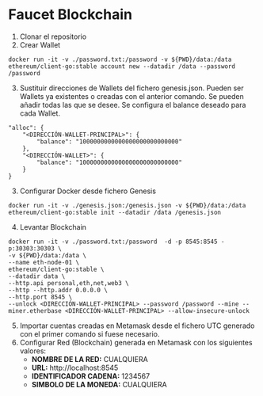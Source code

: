# Faucet Blockchain

1. Clonar el repositorio
2. Crear Wallet
```
docker run -it -v ./password.txt:/password -v ${PWD}/data:/data ethereum/client-go:stable account new --datadir /data --password /password
```
3. Sustituir direcciones de Wallets del fichero genesis.json. Pueden ser Wallets ya existentes o creadas con el anterior comando. Se pueden añadir todas las que se desee. Se configura el balance deseado para cada Wallet.
```
"alloc": {
    "<DIRECCIÓN-WALLET-PRINCIPAL>": {
        "balance": "1000000000000000000000000000"
    },
    "<DIRECCIÓN-WALLET>": {
        "balance": "1000000000000000000000000000"
    }
}
```
3. Configurar Docker desde fichero Genesis
```
docker run -it -v ./genesis.json:/genesis.json -v ${PWD}/data:/data ethereum/client-go:stable init --datadir /data /genesis.json
```
4. Levantar Blockchain
```
docker run -it -v ./password.txt:/password  -d -p 8545:8545 -p:30303:30303 \
-v ${PWD}/data:/data \
--name eth-node-01 \
ethereum/client-go:stable \
--datadir data \
--http.api personal,eth,net,web3 \
--http --http.addr 0.0.0.0 \
--http.port 8545 \
--unlock <DIRECCIÓN-WALLET-PRINCIPAL> --password /password --mine --miner.etherbase <DIRECCIÓN-WALLET-PRINCIPAL> --allow-insecure-unlock
```
5. Importar cuentas creadas en Metamask desde el fichero UTC generado con el primer comando si fuese necesario.
6. Configurar Red (Blockchain) generada en Metamask con los siguientes valores:
    * **NOMBRE DE LA RED:** CUALQUIERA
    * **URL:** http://localhost:8545
    * **IDENTIFICADOR CADENA:** 1234567
    * **SIMBOLO DE LA MONEDA:** CUALQUIERA